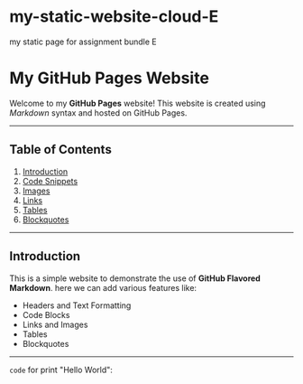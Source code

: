 # my-static-website-cloud-E
my static page for assignment bundle E

# My GitHub Pages Website

Welcome to my **GitHub Pages** website! This website is created using *Markdown* syntax and hosted on GitHub Pages.

---

## Table of Contents
1. [Introduction](#introduction)
2. [Code Snippets](#code-snippets)
3. [Images](#images)
4. [Links](#links)
5. [Tables](#tables)
6. [Blockquotes](#blockquotes)

---

## Introduction

This is a simple website to demonstrate the use of **GitHub Flavored Markdown**. here we can add various features like:
- Headers and Text Formatting
- Code Blocks
- Links and Images
- Tables
- Blockquotes

---

`code` for print "Hello World":



